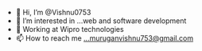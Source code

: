 - 👋 Hi, I’m @Vishnu0753
- 👀 I’m interested in ...web and software development
- 🌱 Working at Wipro technologies 
- 📫 How to reach me ...muruganvishnu753@gmail.com

<!---
Vishnu0753/Vishnu0753 is a ✨ special ✨ repository because its `README.md` (this file) appears on your GitHub profile.
You can click the Preview link to take a look at your changes.
--->
